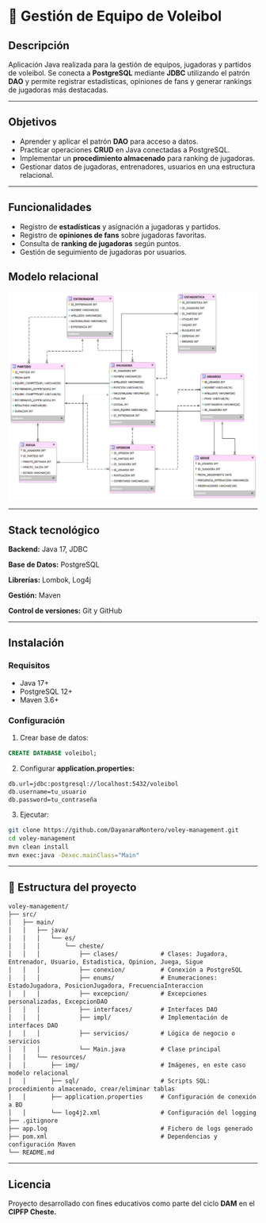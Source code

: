 # 🏐 Gestión de Equipo de Voleibol 

## Descripción
Aplicación Java realizada para la gestión de equipos, jugadoras y partidos de voleibol. Se conecta a **PostgreSQL** mediante **JDBC** utilizando el patrón **DAO** y permite registrar estadísticas, opiniones de fans y generar rankings de jugadoras más destacadas.

---

## Objetivos
- Aprender y aplicar el patrón **DAO** para acceso a datos.
- Practicar operaciones **CRUD** en Java conectadas a PostgreSQL.
- Implementar un **procedimiento almacenado** para ranking de jugadoras.
- Gestionar datos de jugadoras, entrenadores, usuarios en una estructura relacional.

---

## Funcionalidades
- Registro de **estadísticas** y asignación a jugadoras y partidos.
- Registro de **opiniones de fans** sobre jugadoras favoritas.
- Consulta de **ranking de jugadoras** según puntos.
- Gestión de seguimiento de jugadoras por usuarios.

## Modelo relacional
![Modelo relacional Voleibol](src/main/resources/img/modelo-relacional-voleibol.png "Modelo relacional Voleibol")

---

## Stack tecnológico

**Backend:** Java 17, JDBC

**Base de Datos:** PostgreSQL

**Librerías:** Lombok, Log4j

**Gestión:** Maven

**Control de versiones:** Git y GitHub

---

## Instalación

### Requisitos
- Java 17+
- PostgreSQL 12+
- Maven 3.6+

### Configuración

1. Crear base de datos:
```sql
CREATE DATABASE voleibol;
```

2. Configurar **application.properties:**
```properties
db.url=jdbc:postgresql://localhost:5432/voleibol
db.username=tu_usuario
db.password=tu_contraseña
```

3. Ejecutar:
```bash
git clone https://github.com/DayanaraMontero/voley-management.git
cd voley-management
mvn clean install
mvn exec:java -Dexec.mainClass="Main"
```

---

## 📁 Estructura del proyecto

```
voley-management/
├── src/
│   ├── main/
│   │   ├── java/
│   │   │   └── es/
│   │   │       └── cheste/
│   │   │           ├── clases/            # Clases: Jugadora, Entrenador, Usuario, Estadistica, Opinion, Juega, Sigue
│   │   │           ├── conexion/          # Conexión a PostgreSQL
│   │   │           ├── enums/             # Enumeraciones: EstadoJugadora, PosicionJugadora, FrecuenciaInteraccion
│   │   │           ├── excepcion/         # Excepciones personalizadas, ExcepcionDAO
│   │   │           ├── interfaces/        # Interfaces DAO
│   │   │           ├── impl/              # Implementación de interfaces DAO
│   │   │           ├── servicios/         # Lógica de negocio o servicios
│   │   │           └── Main.java          # Clase principal
│   │   └── resources/
│   │       ├── img/                       # Imágenes, en este caso modelo relacional
│   │       ├── sql/                       # Scripts SQL: procedimiento almacenado, crear/eliminar tablas
│   │       ├── application.properties     # Configuración de conexión a BD
│   │       └── log4j2.xml                 # Configuración del logging
├── .gitignore
├── app.log                                # Fichero de logs generado
├── pom.xml                                # Dependencias y configuración Maven
└── README.md
```

---

## Licencia
Proyecto desarrollado con fines educativos como parte del ciclo **DAM** en el **CIPFP Cheste.**


